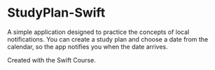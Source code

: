 # StudyPlan-Swift
A simple application designed to practice the concepts of local notifications. You can create a study plan and choose a date from the calendar, so the app notifies you when the date arrives.  
  
Created with the Swift Course.
